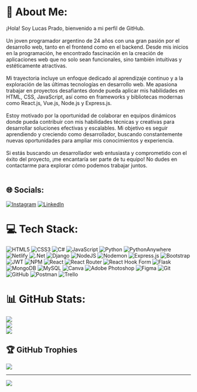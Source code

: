 # 💫 About Me:
¡Hola! Soy Lucas Prado, bienvenido a mi perfil de GitHub.<br><br>Un joven programador argentino de 24 años con una gran pasión por el desarrollo web, tanto en el frontend como en el backend. Desde mis inicios en la programación, he encontrado fascinación en la creación de aplicaciones web que no solo sean funcionales, sino también intuitivas y estéticamente atractivas.<br><br>Mi trayectoria incluye un enfoque dedicado al aprendizaje continuo y a la exploración de las últimas tecnologías en desarrollo web. Me apasiona trabajar en proyectos desafiantes donde pueda aplicar mis habilidades en HTML, CSS, JavaScript, así como en frameworks y bibliotecas modernas como React.js, Vue.js, Node.js y Express.js.<br><br>Estoy motivado por la oportunidad de colaborar en equipos dinámicos donde pueda contribuir con mis habilidades técnicas y creativas para desarrollar soluciones efectivas y escalables. Mi objetivo es seguir aprendiendo y creciendo como desarrollador, buscando constantemente nuevas oportunidades para ampliar mis conocimientos y experiencia.<br><br>Si estás buscando un desarrollador web entusiasta y comprometido con el éxito del proyecto, ¡me encantaría ser parte de tu equipo! No dudes en contactarme para explorar cómo podemos trabajar juntos.<br><br>


## 🌐 Socials:
[![Instagram](https://img.shields.io/badge/Instagram-%23E4405F.svg?logo=Instagram&logoColor=white)](https://instagram.com/lnp14.dev) [![LinkedIn](https://img.shields.io/badge/LinkedIn-%230077B5.svg?logo=linkedin&logoColor=white)](https://linkedin.com/in/lucas-nahuel-prado) 

# 💻 Tech Stack:
![HTML5](https://img.shields.io/badge/html5-%23E34F26.svg?style=for-the-badge&logo=html5&logoColor=white) ![CSS3](https://img.shields.io/badge/css3-%231572B6.svg?style=for-the-badge&logo=css3&logoColor=white) ![C#](https://img.shields.io/badge/c%23-%23239120.svg?style=for-the-badge&logo=csharp&logoColor=white) ![JavaScript](https://img.shields.io/badge/javascript-%23323330.svg?style=for-the-badge&logo=javascript&logoColor=%23F7DF1E) ![Python](https://img.shields.io/badge/python-3670A0?style=for-the-badge&logo=python&logoColor=ffdd54) ![PythonAnywhere](https://img.shields.io/badge/pythonanywhere-%232F9FD7.svg?style=for-the-badge&logo=pythonanywhere&logoColor=151515) ![Netlify](https://img.shields.io/badge/netlify-%23000000.svg?style=for-the-badge&logo=netlify&logoColor=#00C7B7) ![.Net](https://img.shields.io/badge/.NET-5C2D91?style=for-the-badge&logo=.net&logoColor=white) ![Django](https://img.shields.io/badge/django-%23092E20.svg?style=for-the-badge&logo=django&logoColor=white) ![NodeJS](https://img.shields.io/badge/node.js-6DA55F?style=for-the-badge&logo=node.js&logoColor=white) ![Nodemon](https://img.shields.io/badge/NODEMON-%23323330.svg?style=for-the-badge&logo=nodemon&logoColor=%BBDEAD) ![Express.js](https://img.shields.io/badge/express.js-%23404d59.svg?style=for-the-badge&logo=express&logoColor=%2361DAFB) ![Bootstrap](https://img.shields.io/badge/bootstrap-%238511FA.svg?style=for-the-badge&logo=bootstrap&logoColor=white) ![JWT](https://img.shields.io/badge/JWT-black?style=for-the-badge&logo=JSON%20web%20tokens) ![NPM](https://img.shields.io/badge/NPM-%23CB3837.svg?style=for-the-badge&logo=npm&logoColor=white) ![React](https://img.shields.io/badge/react-%2320232a.svg?style=for-the-badge&logo=react&logoColor=%2361DAFB) ![React Router](https://img.shields.io/badge/React_Router-CA4245?style=for-the-badge&logo=react-router&logoColor=white) ![React Hook Form](https://img.shields.io/badge/React%20Hook%20Form-%23EC5990.svg?style=for-the-badge&logo=reacthookform&logoColor=white) ![Flask](https://img.shields.io/badge/flask-%23000.svg?style=for-the-badge&logo=flask&logoColor=white) ![MongoDB](https://img.shields.io/badge/MongoDB-%234ea94b.svg?style=for-the-badge&logo=mongodb&logoColor=white) ![MySQL](https://img.shields.io/badge/mysql-4479A1.svg?style=for-the-badge&logo=mysql&logoColor=white) ![Canva](https://img.shields.io/badge/Canva-%2300C4CC.svg?style=for-the-badge&logo=Canva&logoColor=white) ![Adobe Photoshop](https://img.shields.io/badge/adobe%20photoshop-%2331A8FF.svg?style=for-the-badge&logo=adobe%20photoshop&logoColor=white) ![Figma](https://img.shields.io/badge/figma-%23F24E1E.svg?style=for-the-badge&logo=figma&logoColor=white) ![Git](https://img.shields.io/badge/git-%23F05033.svg?style=for-the-badge&logo=git&logoColor=white) ![GitHub](https://img.shields.io/badge/github-%23121011.svg?style=for-the-badge&logo=github&logoColor=white) ![Postman](https://img.shields.io/badge/Postman-FF6C37?style=for-the-badge&logo=postman&logoColor=white) ![Trello](https://img.shields.io/badge/Trello-%23026AA7.svg?style=for-the-badge&logo=Trello&logoColor=white)
# 📊 GitHub Stats:
![](https://github-readme-stats.vercel.app/api?username=PradoLucas14&theme=neon&hide_border=false&include_all_commits=false&count_private=false)<br/>
![](https://github-readme-streak-stats.herokuapp.com/?user=PradoLucas14&theme=neon&hide_border=false)<br/>
![](https://github-readme-stats.vercel.app/api/top-langs/?username=PradoLucas14&theme=neon&hide_border=false&include_all_commits=false&count_private=false&layout=compact)

## 🏆 GitHub Trophies
![](https://github-profile-trophy.vercel.app/?username=PradoLucas14&theme=neon&no-frame=true&no-bg=true&margin-w=4)

---
[![](https://visitcount.itsvg.in/api?id=PradoLucas14&icon=4&color=1)](https://visitcount.itsvg.in)

<!-- Proudly created with GPRM ( https://gprm.itsvg.in ) -->
